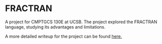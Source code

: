 # FRACTRAN

A project for CMPTGCS 130E at UCSB. The project explored the FRACTRAN language, studying its advantages and limitations.

A more detailed writeup for the project can be found [here.](https://github.com/ezraft/FRACTRAN/blob/main/writeup.pdf)
